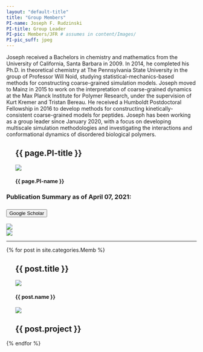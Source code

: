 ```yaml
---
layout: "default-title"
title: "Group Members"
PI-name: Joseph F. Rudzinski
PI-title: Group Leader
PI-pic: Members/JFR # assumes in content/Images/
PI-pic_suff: jpeg
---
```


<!---PI section--->
<section id="member-PI">
    <div class="container">
        <div class="col-xs-12 col-sm-12 col-md-6">
            <!-- <h5 class="center">{{ page.PI-title }}</h5> -->
            <p><span>Joseph received a Bachelors in chemistry and mathematics from the University of California, Santa Barbara in 2009. In 2014, he completed his Ph.D. in theoretical chemistry at The Pennsylvania State University in the group of Professor Will Noid, studying statistical-mechanics-based methods for constructing coarse-grained simulation models. Joseph moved to Mainz in 2015 to work on the interpretation of coarse-grained dynamics at the Max Planck Institute for Polymer Research, under the supervision of Kurt Kremer and Tristan Bereau. He received a Humboldt Postdoctoral Fellowship in 2016 to develop methods for constructing kinetically-consistent coarse-grained models for peptides. Joseph has been working as a group leader since January 2020, with a focus on developing multiscale simulation methodologies and investigating the interactions and conformational dynamics of disordered biological polymers.</span></p>  
        </div>
        <div class="col-xs-12 col-sm-6 col-md-3 col-md-offset-1">
            <ul class="keyvisual" height="900">
                <picture height="900">
                    <h2>{{ page.PI-title }}</h2>
                    <source
                        srcset="{{site.baseurl}}/assets/content/Images/{{ page.PI-pic }}.{{ page.PI-pic_suff }} 2x"
                        media="(max-width: 768px) and (-webkit-min-device-pixel-ratio: 1.5), (max-width: 768px) and (min-resolution: 144dpi)">
                    <source
                        srcset="{{site.baseurl}}/assets/content/Images/{{ page.PI-pic }}.{{ page.PI-pic_suff }} 2x"
                        media="(max-width: 768px)">
                    <source
                        srcset="{{site.baseurl}}/assets/content/Images/{{ page.PI-pic }}.{{ page.PI-pic_suff }} 2x"
                        media="(-webkit-min-device-pixel-ratio: 1.5), (min-resolution: 144dpi)">
                    <source
                        srcset="{{site.baseurl}}/assets/content/Images/{{ page.PI-pic }}.{{ page.PI-pic_suff }} 2x">
                    <img src="{{site.baseurl}}/assets/content/Images/{{ page.PI-pic }}.{{ page.PI-pic_suff }}">
                </picture>
                <div class="carousel-caption"> <h4><span class="caption-style"> {{ page.PI-name }} </span> </h4> </div>
            </ul>
        </div>
    </div>
    <div class="container">
        <h3>Publication Summary as of April 07, 2021: </h3><h3 class=center> <a href="https://scholar.google.com/citations?user=8DuZOHUAAAAJ&hl=en" target="_blank"><button class="button-new shadow">Google Scholar</button></a> </h3>
        <div class="col-xs-12 col-sm-12 col-md-6">
          <img src="{{site.baseurl}}/assets/content/Images/Members/Citations.jpg">
        </div>
        <div class="col-xs-12 col-sm-6 col-md-6">
          <img src="{{site.baseurl}}/assets/content/Images/Members/Pub_Dist.jpg"> 
        </div>
    </div>
  </section>

  <hr class="striped-border">

<!-- Member List -->
{% for post in site.categories.Memb %}

<section id="member">
      <div class="container">
        <div class="col-xs-12 col-sm-6 col-md-3 col-md-offset-1">
            <ul class="keyvisual">
                <picture>
                    <h2>{{ post.title }}</h2>
                    <img src="{{site.baseurl}}/assets/content/Images/{{ post.pic }}.{{ post.pic_suff }}">
                </picture>
                <div class="carousel-caption"> <h4><span class="caption-style"> {{ post.name }} </span> </h4> </div>
            </ul>
        </div>
        <div class="col-xs-12 col-sm-12 col-md-6 col-md-offset-1"> 
            <ul class="keyvisual-memb">
                <picture>
                    <img src="{{site.baseurl}}/assets/content/Images/{{ post.res-pic }}.{{ post.res-pic_suff }}">
                    <h2 class="center">{{ post.project }}</h2>
                </picture>
            </ul>
        </div>
    </div>
  </section>


  {% endfor %}